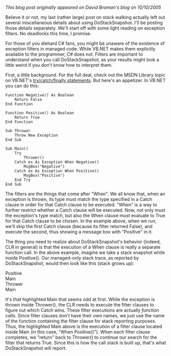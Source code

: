 *This blog post originally appeared on David Broman's blog on 10/10/2005*


Believe it or not, my last (rather large) post on stack walking actually left out several miscellaneous details about using DoStackSnapshot.  I'll be posting those details separately.  We'll start off with some light reading on exception filters.  No deadlocks this time, I promise.

For those of you diehard C# fans, you might be unaware of the existence of exception filters in managed code. While VB.NET makes them explicitly available to the programmer, C# does not. Filters are important to understand when you call DoStackSnapshot, as your results might look a little weird if you don't know how to interpret them.

First, a little background. For the full deal, check out the MSDN Library topic on VB.NET's [try/catch/finally statements](https://msdn.microsoft.com/library/default.asp?url=/library/en-us/vblr7/html/vastmTryCatchFinally.asp). But here's an appetizer. In VB.NET you can do this:

```
Function Negative() As Boolean
    Return False
End Function

Function Positive() As Boolean
    Return True
End Function

Sub Thrower
    Throw New Exception
End Sub

Sub Main()
    Try
        Thrower()
    Catch ex As Exception When Negative()
        MsgBox("Negative")
    Catch ex As Exception When Positive()
        MsgBox("Positive")
    End Try
End Sub
```

The filters are the things that come after "When". We all know that, when an exception is thrown, its type must match the type specified in a Catch clause in order for that Catch clause to be executed. "When" is a way to further restrict whether a Catch clause will be executed. Now, not only must the exception's type match, but also the When clause must evaluate to True for that Catch clause to be chosen. In the example above, when we run, we'll skip the first Catch clause (because its filter returned False), and execute the second, thus showing a message box with "Positive" in it.

The thing you need to realize about DoStackSnapshot's behavior (indeed, CLR in general) is that the execution of a When clause is really a separate function call. In the above example, imagine we take a stack snapshot while inside Positive(). Our managed-only stack trace, as reported by DoStackSnapshot, would then look like this (stack grows up):

Positive\
Main\
Thrower\
Main

It's that highlighted Main that seems odd at first. While the exception is thrown inside Thrower(), the CLR needs to execute the filter clauses to figure out which Catch wins.  These filter executions are actually _function calls_.  Since filter clauses don't have their own names, we just use the name of the function containing the filter clause for stack reporting purposes.  Thus, the highlighted Main above is the execution of a filter clause located inside Main (in this case, "When Positive()").  When each filter clause completes, we "return" back to Thrower() to continue our search for the filter that returns True.  Since this is how the call stack is built up, that's what DoStackSnapshot will report.

